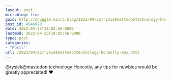 ```yaml
---
layout: post
microblog: true
guid: http://snuggle.micro.blog/2022/04/25/rysiekmastodontechnology-honestly-any.html
post_id: 4546970
date: 2022-04-25T18:02:56-0000
lastmod: 2022-04-25T18:02:56-0000
type: post
categories:
- "Posts"
url: /2022/04/25/rysiekmastodontechnology-honestly-any.html
---
```

<p>@rysiek@mastodon.technology Honestly, any tips for newbies would be greatly appreciated! ❤️</p>
